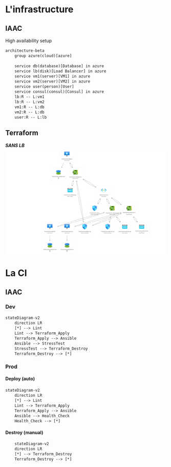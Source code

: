# L'infrastructure

## IAAC

High availability setup

```mermaid
architecture-beta
    group azure(cloud)[azure]

    service db(database)[Database] in azure
    service lb(disk)[Load Balancer] in azure
    service vm1(server)[VM1] in azure
    service vm2(server)[VM2] in azure
    service user(person)[User]
    service consul(consul)[Consul] in azure
    lb:R -- L:vm1
    lb:R -- L:vm2
    vm1:R -- L:db
    vm2:R -- L:db
    user:R -- L:lb
```
## Terraform

***SANS LB***
![alt text](image.png)

# La CI

## IAAC

### Dev
```mermaid
stateDiagram-v2
    direction LR
    [*] --> Lint
    Lint --> Terraform_Apply
    Terraform_Apply --> Ansible
    Ansible --> StressTest
    StressTest --> Terraform_Destroy
    Terraform_Destroy --> [*]
```
### Prod

#### Deploy (auto)
```mermaid
stateDiagram-v2
    direction LR
    [*] --> Lint
    Lint --> Terraform_Apply
    Terraform_Apply --> Ansible
    Ansible --> Health_Check
    Health_Check --> [*]

```

#### Destroy (manual)
```mermaid
    stateDiagram-v2
    direction LR
    [*] --> Terraform_Destroy
    Terraform_Destroy --> [*]
```